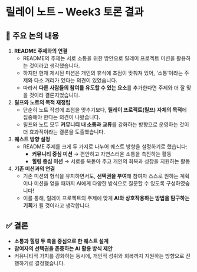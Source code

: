 # 릴레이 노트 – Week3 토론 결과
## 📌 주요 논의 내용

1. **README 주제와의 연결**
    - README의 주제는 서로 소통을 위한 방안으로 릴레이 프로젝트 미션을 활용하는 것이라고 생각했습니다.
    - 하지만 현재 제시된 미션은 개인의 휴식에 초점이 맞춰져 있어, ‘소통’이라는 주제와 다소 거리가 있다는 의견이 있었습니다.
    - 따라서 **다른 사람들의 참여를 유도할 수 있는 요소**를 추가한다면 주제와 더 잘 맞을 것이라 결론지었습니다.
2. **릴프와 노트의 목적 재정립**
    - 단순히 노트 작성에 초점을 맞추기보다, **릴레이 프로젝트(릴프) 자체의 목적**에 집중해야 한다는 의견이 나왔습니다.
    - 릴프와 노트 모두 **커뮤니티 내 소통과 교류**를 강화하는 방향으로 운영하는 것이 더 효과적이라는 결론을 도출했습니다.
3. **퀘스트 방향 설정**
    - README 주제를 크게 두 가지로 나누어 퀘스트 방향을 설정하기로 했습니다:
        - **커뮤니티 중심 미션**
        → 편안하고 자연스러운 소통을 촉진하는 활동
        - **힐링 중심 미션**
        → 서로를 북돋아 주고 개인의 회복과 성장을 지원하는 활동
4. **기존 미션과의 연결**
    - 기존 미션의 형식을 유지하면서도, **선택권을 부여**해 참여자 스스로 원하는 계획이나 미션을 얻을 때까지 AI에게 다양한 방식으로 질문할 수 있도록 구성하였습니다!
    - 이를 통해, 릴레이 프로젝트의 주제에 맞게 **AI와 상호작용하는 방법을 탐구하는 기회**가 될 것이라고 생각합니다.

## ✅ 결론

- **소통과 힐링 두 축을 중심으로 한 퀘스트 설계**
- **참여자의 선택권을 존중하는 AI 활용 방식 제안**
- 커뮤니티적 가치를 강화하는 동시에, 개인적 성취와 회복까지 지원하는 방향으로 진행하기로 결정했습니다.
